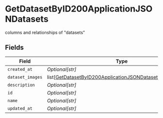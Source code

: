 # GetDatasetByID200ApplicationJSONDatasets

columns and relationships of "datasets"


## Fields

| Field                                                                                                                                           | Type                                                                                                                                            | Required                                                                                                                                        | Description                                                                                                                                     |
| ----------------------------------------------------------------------------------------------------------------------------------------------- | ----------------------------------------------------------------------------------------------------------------------------------------------- | ----------------------------------------------------------------------------------------------------------------------------------------------- | ----------------------------------------------------------------------------------------------------------------------------------------------- |
| `created_at`                                                                                                                                    | *Optional[str]*                                                                                                                                 | :heavy_minus_sign:                                                                                                                              | N/A                                                                                                                                             |
| `dataset_images`                                                                                                                                | list[[GetDatasetByID200ApplicationJSONDatasetsDatasetImages](../../models/operations/getdatasetbyid200applicationjsondatasetsdatasetimages.md)] | :heavy_minus_sign:                                                                                                                              | N/A                                                                                                                                             |
| `description`                                                                                                                                   | *Optional[str]*                                                                                                                                 | :heavy_minus_sign:                                                                                                                              | N/A                                                                                                                                             |
| `id`                                                                                                                                            | *Optional[str]*                                                                                                                                 | :heavy_minus_sign:                                                                                                                              | N/A                                                                                                                                             |
| `name`                                                                                                                                          | *Optional[str]*                                                                                                                                 | :heavy_minus_sign:                                                                                                                              | N/A                                                                                                                                             |
| `updated_at`                                                                                                                                    | *Optional[str]*                                                                                                                                 | :heavy_minus_sign:                                                                                                                              | N/A                                                                                                                                             |